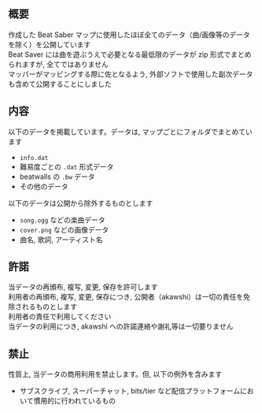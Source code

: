## 概要
作成した Beat Saber マップに使用したほぼ全てのデータ（曲/画像等のデータを除く）を公開しています  
Beat Saver には曲を遊ぶうえで必要となる最低限のデータが zip 形式でまとめられますが, 全てではありません  
マッパーがマッピングする際に佐となるよう, 外部ソフトで使用した副次データも含めて公開することにしました

## 内容
以下のデータを掲載しています。データは, マップごとにフォルダでまとめています  

- `info.dat`
- 難易度ごとの `.dat` 形式データ
- beatwalls の `.bw` データ
- その他のデータ

以下のデータは公開から除外するものとします

- `song.ogg` などの楽曲データ
- `cover.png` などの画像データ
- 曲名, 歌詞, アーティスト名


## 許諾
当データの再頒布, 複写, 変更, 保存を許可します  
利用者の再頒布, 複写, 変更, 保存につき, 公開者（akawshi）は一切の責任を免除されるものとします  
利用者の責任で利用してください  
当データの利用につき, akawshi への許諾連絡や謝礼等は一切要りません  

## 禁止
性質上, 当データの商用利用を禁止します。但, 以下の例外を含みます

- サブスクライブ, スーパーチャット, bits/tier など配信プラットフォームにおいて慣用的に行われているもの
